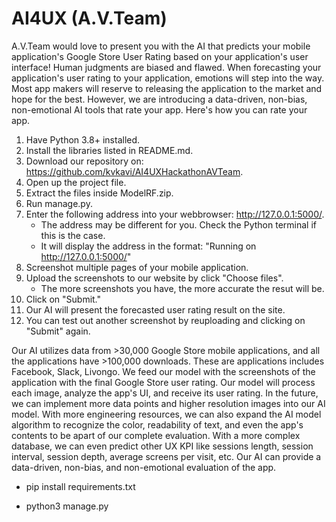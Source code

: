 # AI4UX (A.V.Team)
A.V.Team would love to present you with the AI that predicts your mobile application's Google Store User Rating based on your application's user interface! Human judgments are biased and flawed. When forecasting your application's user rating to your application, emotions will step into the way. Most app makers will reserve to releasing the application to the market and hope for the best. However, we are introducing a data-driven, non-bias, non-emotional AI tools that rate your app.
Here's how you can rate your app.

1. Have Python 3.8+ installed.
2. Install the libraries listed in README.md.
3. Download our repository on: https://github.com/kvkavi/AI4UXHackathonAVTeam.
4. Open up the project file. 
5. Extract the files inside ModelRF.zip.
6. Run manage.py.
7. Enter the following address into your webbrowser: http://127.0.0.1:5000/. 
    * The address may be different for you. Check the Python terminal if this is the case.
    * It will display the address in the format: "Running on http://127.0.0.1:5000/"
8. Screenshot multiple pages of your mobile application.
9. Upload the screenshots to our website by click "Choose files". 
    * The more screenshots you have, the more accurate the resut will be. 
10. Click on "Submit."
11. Our AI will present the forecasted user rating result on the site.
12. You can test out another screenshot by reuploading and clicking on "Submit" again.

Our AI utilizes data from >30,000 Google Store mobile applications, and all the applications have >100,000 downloads. These are applications includes Facebook, Slack, Livongo. We feed our model with the screenshots of the application with the final Google Store user rating. Our model will process each image, analyze the app's UI, and receive its user rating.
In the future, we can implement more data points and higher resolution images into our AI model. With more engineering resources, we can also expand the AI model algorithm to recognize the color, readability of text, and even the app's contents to be apart of our complete evaluation. With a more complex database, we can even predict other UX KPI like sessions length, session interval, session depth, average screens per visit, etc. Our AI can provide a data-driven, non-bias, and non-emotional evaluation of the app.

- pip install requirements.txt

- python3 manage.py